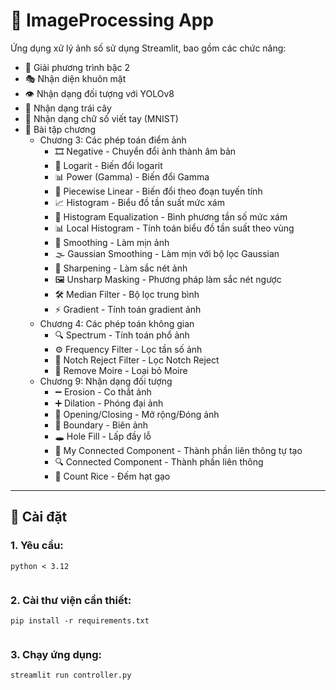 # 🧠 ImageProcessing App

Ứng dụng xử lý ảnh số sử dụng Streamlit, bao gồm các chức năng:
- 🧮 Giải phương trình bậc 2
- 🎭 Nhận diện khuôn mặt
- 👁️ Nhận dạng đối tượng với YOLOv8
- 🍎 Nhận dạng trái cây
- 🔢 Nhận dạng chữ số viết tay (MNIST)
- 📝 Bài tập chương
  + Chương 3: Các phép toán điểm ảnh
    + 🎞 Negative - Chuyển đổi ảnh thành âm bản
    + 🔢 Logarit - Biến đổi logarit
    + 📊 Power (Gamma) - Biến đổi Gamma
    + 🔲 Piecewise Linear - Biến đổi theo đoạn tuyến tính
    + 📈 Histogram - Biểu đồ tần suất mức xám
    + 📏 Histogram Equalization - Bình phương tần số mức xám
    + 📊 Local Histogram - Tính toán biểu đồ tần suất theo vùng
    + 🔵 Smoothing - Làm mịn ảnh
    + 🌫 Gaussian Smoothing - Làm mịn với bộ lọc Gaussian
    + 🔪 Sharpening - Làm sắc nét ảnh
    + 🖼 Unsharp Masking - Phương pháp làm sắc nét ngược
    + 🛠 Median Filter - Bộ lọc trung bình
    + ⚡ Gradient - Tính toán gradient ảnh
  + Chương 4: Các phép toán không gian
    + 🔍 Spectrum - Tính toán phổ ảnh
    + ⚙️ Frequency Filter - Lọc tần số ảnh
    + 🚫 Notch Reject Filter - Lọc Notch Reject
    + 🌊 Remove Moire - Loại bỏ Moire
  + Chương 9: Nhận dạng đối tượng
    + ➖ Erosion - Co thắt ảnh
    + ➕ Dilation - Phóng đại ảnh
    + 🔄 Opening/Closing - Mở rộng/Đóng ảnh
    + 🔲 Boundary - Biên ảnh
    + 🕳️ Hole Fill - Lấp đầy lỗ
    + 🔗 My Connected Component - Thành phần liên thông tự tạo
    + 🔍 Connected Component - Thành phần liên thông
    + 🌾 Count Rice - Đếm hạt gạo

---

## 🚀 Cài đặt

### 1. Yêu cầu:
```
python < 3.12


```
### 2. Cài thư viện cần thiết:
```
pip install -r requirements.txt


```
### 3. Chạy ứng dụng:
```
streamlit run controller.py


```









